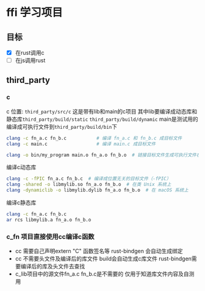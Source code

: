 # ffi 学习项目
## 目标
- [x] 在rust调用c
- [ ] 在js调用rust

## third_party
### c
c 位置: `third_party/src/c` 这是带有lib和main的c项目 
其中lib要编译成动态库和静态库`third_party/build/static` `third_party/build/dynamic`
main是测试用的编译成可执行文件到`third_party/build/bin`下
```bash
clang -c fn_a.c fn_b.c           # 编译 fn_a.c 和 fn_b.c 成目标文件
clang -c main.c                  # 编译 main.c 成目标文件

clang -o bin/my_program main.o fn_a.o fn_b.o  # 链接目标文件生成可执行文件在 bin 目录中

```

编译c动态库
```bash
clang -c -fPIC fn_a.c fn_b.c  # 编译成位置无关的目标文件（-fPIC）
clang -shared -o libmylib.so fn_a.o fn_b.o  # 在类 Unix 系统上
clang -dynamiclib -o libmylib.dylib fn_a.o fn_b.o  # 在 macOS 系统上
```

编译c静态库
```bash
clang -c fn_a.c fn_b.c
ar rcs libmylib.a fn_a.o fn_b.o
```

### c_fn 项目直接使用cc编译c函数 
- cc 需要自己声明extern "C" 函数签名等 rust-bindgen 会自动生成绑定
- cc 不需要头文件及编译后的库文件 build会自动生成c库文件 rust-bindgen需要编译后的库及头文件去查找
- c_lib项目中的源文件fn_a.c fn_b.c是不需要的 仅用于知道库文件内容及自测用